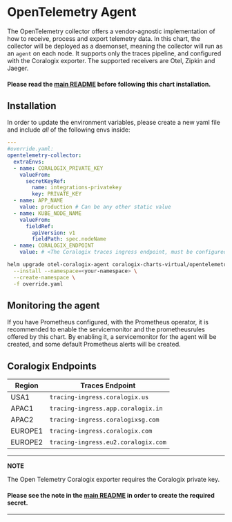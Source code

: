 # OpenTelemetry Agent
The OpenTelemetry collector offers a vendor-agnostic implementation of how to receive, process and export telemetry data. 
In this chart, the collector will be deployed as a daemonset, meaning the collector will run as an `agent` on each node.
It supports only the traces pipeline, and configured with the Coralogix exporter.
The supported receivers are Otel, Zipkin and Jaeger. 

#### Please read the [main README](https://github.com/coralogix/eng-integrations/blob/master/README.md) before following this chart installation.

## Installation
In order to update the environment variables, please create a new yaml file and include *all* of the following envs inside:
```yaml
---
#override.yaml:
opentelemetry-collector:
  extraEnvs:
  - name: CORALOGIX_PRIVATE_KEY
    valueFrom:
      secretKeyRef:
        name: integrations-privatekey
        key: PRIVATE_KEY
  - name: APP_NAME
    value: production # Can be any other static value
  - name: KUBE_NODE_NAME
    valueFrom:
      fieldRef:
        apiVersion: v1
        fieldPath: spec.nodeName
  - name: CORALOGIX_ENDPOINT
    value: # <The Coralogix traces ingress endpoint, must be configured>
```

```bash
helm upgrade otel-coralogix-agent coralogix-charts-virtual/opentelemetry-coralogix \
  --install --namespace=<your-namespace> \
  --create-namespace \
  -f override.yaml
```

## Monitoring the agent
If you have Prometheus configured, with the Prometheus operator, it is recommended to enable the servicemonitor and the prometheusrules offered by this chart. By enabling it, a servicemonitor for the agent will be created, and some default Prometheus alerts will be created.    

## Coralogix Endpoints

| Region  | Traces Endpoint
|---------|------------------------------------------|
| USA1	  | `tracing-ingress.coralogix.us`           |
| APAC1   | `tracing-ingress.app.coralogix.in`       |
| APAC2   | `tracing-ingress.coralogixsg.com`        |
| EUROPE1 | `tracing-ingress.coralogix.com`          |
| EUROPE2 | `tracing-ingress.eu2.coralogix.com`      |

---
**NOTE**

The Open Telemetry Coralogix exporter requires the Coralogix private key.
#### Please see the note in the [main README](https://github.com/coralogix/eng-integrations/blob/master/README.md) in order to create the required secret.
---
